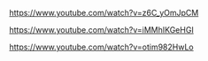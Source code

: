
https://www.youtube.com/watch?v=z6C_yOmJpCM

https://www.youtube.com/watch?v=iMMhIKGeHGI

https://www.youtube.com/watch?v=otim982HwLo

